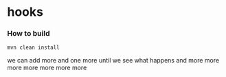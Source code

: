 # hooks

### How to build

```
mvn clean install
```

we can add more
and one more
until we see what happens
and more
more
more more
more more more
